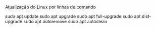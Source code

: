 Atualização do Linux por linhas de comando

sudo apt update
sudo apt upgrade
sudo apt full-upgrade
sudo apt dist-upgrade
sudo apt autoremove
sudo apt autoclean
